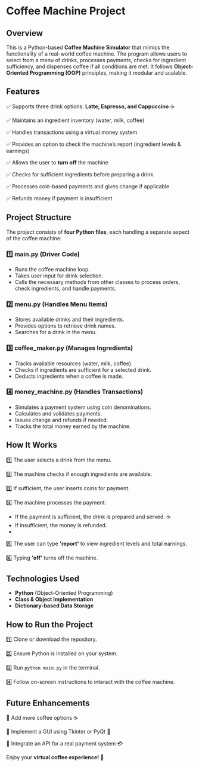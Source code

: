 # Coffee Machine Project

## Overview
This is a Python-based **Coffee Machine Simulator** that mimics the functionality of a real-world coffee machine. The program allows users to select from a menu of drinks, processes payments, checks for ingredient sufficiency, and dispenses coffee if all conditions are met. It follows **Object-Oriented Programming (OOP)** principles, making it modular and scalable.

## Features
✅ Supports three drink options: **Latte, Espresso, and Cappuccino** ☕

✅ Maintains an ingredient inventory (water, milk, coffee)

✅ Handles transactions using a virtual money system

✅ Provides an option to check the machine’s report (ingredient levels & earnings)

✅ Allows the user to **turn off** the machine

✅ Checks for sufficient ingredients before preparing a drink

✅ Processes coin-based payments and gives change if applicable

✅ Refunds money if payment is insufficient

## Project Structure
The project consists of **four Python files**, each handling a separate aspect of the coffee machine:

### 1️⃣ **main.py** (Driver Code)
- Runs the coffee machine loop.
- Takes user input for drink selection.
- Calls the necessary methods from other classes to process orders, check ingredients, and handle payments.

### 2️⃣ **menu.py** (Handles Menu Items)
- Stores available drinks and their ingredients.
- Provides options to retrieve drink names.
- Searches for a drink in the menu.

### 3️⃣ **coffee_maker.py** (Manages Ingredients)
- Tracks available resources (water, milk, coffee).
- Checks if ingredients are sufficient for a selected drink.
- Deducts ingredients when a coffee is made.

### 4️⃣ **money_machine.py** (Handles Transactions)
- Simulates a payment system using coin denominations.
- Calculates and validates payments.
- Issues change and refunds if needed.
- Tracks the total money earned by the machine.

## How It Works
1️⃣ The user selects a drink from the menu.

2️⃣ The machine checks if enough ingredients are available.

3️⃣ If sufficient, the user inserts coins for payment.

4️⃣ The machine processes the payment:
   - If the payment is sufficient, the drink is prepared and served. ☕
   - If insufficient, the money is refunded.
   - 
5️⃣ The user can type **'report'** to view ingredient levels and total earnings.

6️⃣ Typing **'off'** turns off the machine.

## Technologies Used
- **Python** (Object-Oriented Programming)
- **Class & Object Implementation**
- **Dictionary-based Data Storage**

## How to Run the Project
1️⃣ Clone or download the repository.

2️⃣ Ensure Python is installed on your system.

3️⃣ Run `python main.py` in the terminal.

4️⃣ Follow on-screen instructions to interact with the coffee machine.

## Future Enhancements
🔹 Add more coffee options ☕

🔹 Implement a GUI using Tkinter or PyQt 🎨

🔹 Integrate an API for a real payment system 💳

Enjoy your **virtual coffee experience!** 🚀

